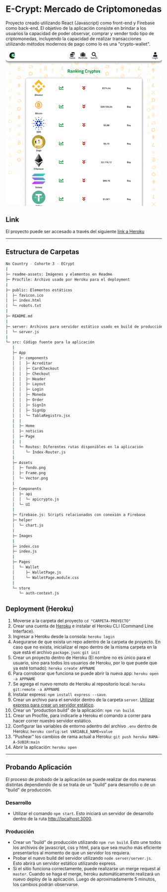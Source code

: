 # E-Crypt: Mercado de Criptomonedas

Proyecto creado utilizando React (Javascript) como front-end y Firebase como back-end. El objetivo de la aplicación consiste en brindar a los usuarios la capacidad de poder observar, comprar y vender todo tipo de criptomonedas, incluyendo la capacidad de realizar transacciones utilizando métodos modernos de pago como lo es una "crypto-wallet".

![screenshot1](readme-assets/screenshot1.PNG)

## Link

El proyecto puede ser accesado a través del siguiente [link a Heroku](https://ecrypt-nc-g63.herokuapp.com/)

----

## Estructura de Carpetas

```bash
No Country - Cohorte 3 - ECrypt
|
├─ readme-assets: Imágenes y elementos en Readme
├─ Procfile: Archivo usado por Heroku para el deployment
|
├─ public: Elementos estáticos
│  ├─ favicon.ico
│  ├─ index.html
│  └─ robots.txt
|
├─ README.md
|
├─ server: Archivos para servidor estático usado en build de producción
│  └─ server.js
|
└─ src: Código fuente para la aplicación
   |
   ├─ App
   │  ├─ components
   │  │  ├─ Acreditar
   │  │  ├─ CardCheckout
   │  │  ├─ Checkout
   │  │  ├─ Header
   │  │  ├─ Layout
   │  │  ├─ Login
   │  │  ├─ Moneda
   │  │  ├─ Order
   │  │  ├─ SignIn
   │  │  ├─ SignUp
   │  │  └─ TablaRegistro.jsx
   |  |
   │  ├─ Home
   │  ├─ noticias
   │  ├─ Page
   |  |
   │  └─ Routes: Diferentes rutas disponibles en la aplicación
   │     └─ Index-Router.js
   |
   ├─ Assets
   │  ├─ fondo.png
   │  ├─ Frame.png
   │  └─ Vector.png
   |
   ├─ Components
   │  ├─ api
   │  │  └─ apicrypto.js
   │  └─ UI
   |
   ├─ firebase.js: Scripts relacionados con conexión a Firebase
   ├─ helper
   │  └─ chart.js
   |
   ├─ Images
   |
   ├─ index.css
   ├─ index.js
   |
   ├─ Pages
   │  └─ Wallet
   │     ├─ WalletPage.js
   │     └─ WalletPage.module.css
   |
   └─ store
      └─ auth-context.js
```

## Deployment (Heroku)

1. Moverse a la carpeta del proyecto `cd "CARPETA-PROYECTO"`
2. Crear una cuenta de [Heroku](https://id.heroku.com/login) e instalar el Heroku CLI (Command Line Interface).
3. Ingresar a Heroku desde la consola: `heroku login`
4. Asegurarse de que exista un repo adentro de la carpeta de proyecto. En caso que no exista, inicializar el repo dentro de la misma carpeta en la que está el archivo `package.json`: `git init`
5. Crear un proyecto dentro de Heroku (El nombre no es único para el usuario, sino para todos los usuarios de Heroku, por lo que puede que ya esté tomado): `heroku create APPNAME`
6. Para corroborar que funciona se puede abrir la nueva app: `heroku open -a APPNAME`
7. Se agrega el nuevo remoto de Heroku al repositorio local: `heroku git:remote -a APPNAME`
8. Instalar express: `npm install express --save`.
9. Crear un archivo para el servidor dentro de la carpeta `server`. [Utilizar express para crear un servidor estático](https://betterprogramming.pub/how-to-deploy-your-react-app-to-heroku-aedc28b218ae).
10. Crear un "production build" de la aplicación: `npm run build`.
11. Crear un Procfile, para indicarle a Heroku el comando a correr para hacer correr nuestro servidor estático.
12. Configurar las variables de entorno adentro del archivo `.env` dentro de Heroku: `heroku config:set VARIABLE_NAME=value`
13. "Pushear" los cambios de rama actual a Heroku: `git push heroku RAMA-A-SUBIR:main`
14. Abrir la aplicación: `heroku open`

----

## Probando Aplicación

El proceso de probado de la aplicación se puede realizar de dos maneras distintas dependiendo de si se trata de un "build" para desarrollo o de un "build" de producción.

### Desarrollo

- Utilizar el comando `npm start`. Esto iniciará un servidor de desarrollo dentro de la ruta [http://localhost:3000](http://localhost:3000).

### Producción

- Crear un "build" de producción utilizando `npm run build`. Esto une todos los archivos de javascript, css y html, para que sea mucho más eficiente presentarlos al momento de que un servidor los requiera.
- Probar el nuevo build del servidor utilizando `node server/server.js`. Esto abrirá un servidor estático utilizando express.
- Si el sitio funciona correctamente, puede realizarse un merge request al `master`. Cuando se haga el merge, heroku automáticamente realizará un nuevo deploy de la aplicación. Luego de aproximadamente 5 minutos, los cambios podrán observarse.
